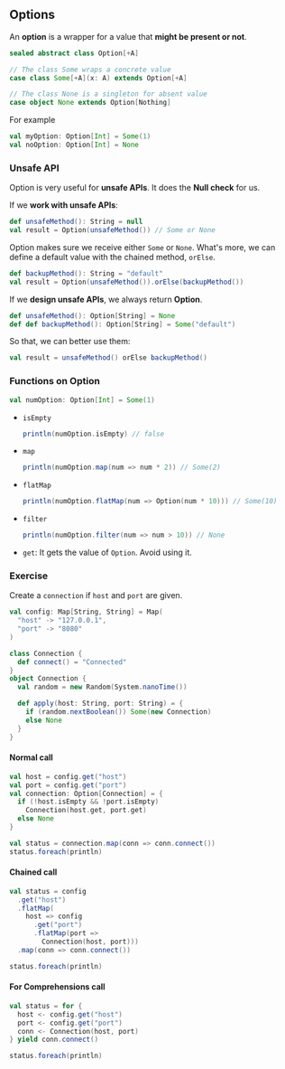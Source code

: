 ## Options

An **option** is a wrapper for a value that **might be present or not**.

```scala
sealed abstract class Option[+A]

// The class Some wraps a concrete value
case class Some[+A](x: A) extends Option[+A]

// The class None is a singleton for absent value
case object None extends Option[Nothing]
```

For example

```scala
val myOption: Option[Int] = Some(1)
val noOption: Option[Int] = None
```

### Unsafe API

Option is very useful for **unsafe APIs**. It does the **Null check** for us.

If we **work with unsafe APIs**:

```scala
def unsafeMethod(): String = null
val result = Option(unsafeMethod()) // Some or None
```

Option makes sure we receive either `Some` or `None`. What's more, we can define a default value with the chained method, `orElse`.

```scala
def backupMethod(): String = "default"
val result = Option(unsafeMethod()).orElse(backupMethod())
```

If we **design unsafe APIs**, we always return **Option**.

```scala
def unsafeMethod(): Option[String] = None
def def backupMethod(): Option[String] = Some("default")
```

So that, we can better use them:

```scala
val result = unsafeMethod() orElse backupMethod()
```

### Functions on Option

```scala
val numOption: Option[Int] = Some(1)
```

- `isEmpty`

  ```scala
  println(numOption.isEmpty) // false
  ```

- `map`

  ```scala
  println(numOption.map(num => num * 2)) // Some(2)
  ```

- `flatMap`

  ```scala
  println(numOption.flatMap(num => Option(num * 10))) // Some(10)
  ```

- `filter`

  ```scala
  println(numOption.filter(num => num > 10)) // None
  ```

- `get`: It gets the value of `Option`. Avoid using it.

### Exercise

Create a `connection` if `host` and `port` are given.

```scala
val config: Map[String, String] = Map(
  "host" -> "127.0.0.1",
  "port" -> "8080"
)

class Connection {
  def connect() = "Connected"
}
object Connection {
  val random = new Random(System.nanoTime())

  def apply(host: String, port: String) = {
    if (random.nextBoolean()) Some(new Connection)
    else None
  }
}
```

#### Normal call

```scala
val host = config.get("host")
val port = config.get("port")
val connection: Option[Connection] = {
  if (!host.isEmpty && !port.isEmpty)
    Connection(host.get, port.get)
  else None
}

val status = connection.map(conn => conn.connect())
status.foreach(println)
```

#### Chained call

```scala
val status = config
  .get("host")
  .flatMap(
    host => config
      .get("port")
      .flatMap(port =>
        Connection(host, port)))
  .map(conn => conn.connect())

status.foreach(println)
```

#### For Comprehensions call

```scala
val status = for {
  host <- config.get("host")
  port <- config.get("port")
  conn <- Connection(host, port)
} yield conn.connect()

status.foreach(println)
```
